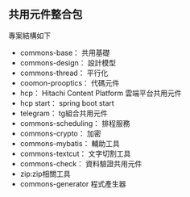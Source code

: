 ## 共用元件整合包

專案結構如下

- commons-base： 共用基礎
- commons-design： 設計模型
- commons-thread： 平行化
- coomon-prooptics： 代碼元件
- hcp： Hitachi Content Platform 雲端平台共用元件
- hcp start： spring boot start 
- telegram： tg組合共用元件
- commons-scheduling： 排程服務
- commons-crypto： 加密
- commons-mybatis： 輔助工具
- commons-textcut： 文字切割工具
- commons-check： 資料驗證共用元件
- zip:zip相關工具
- commons-generator 程式產生器

